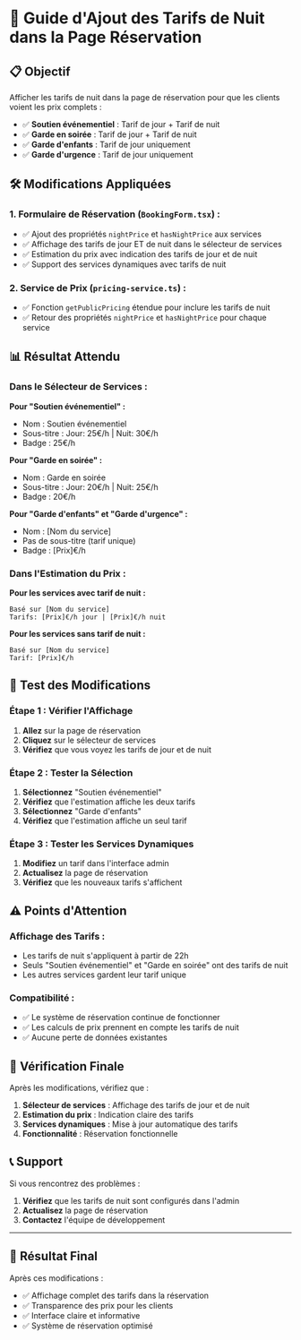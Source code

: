 # 🌙 Guide d'Ajout des Tarifs de Nuit dans la Page Réservation

## 📋 **Objectif**

Afficher les tarifs de nuit dans la page de réservation pour que les clients voient les prix complets :
- ✅ **Soutien événementiel** : Tarif de jour + Tarif de nuit
- ✅ **Garde en soirée** : Tarif de jour + Tarif de nuit
- ✅ **Garde d'enfants** : Tarif de jour uniquement
- ✅ **Garde d'urgence** : Tarif de jour uniquement

## 🛠️ **Modifications Appliquées**

### **1. Formulaire de Réservation (`BookingForm.tsx`) :**
- ✅ Ajout des propriétés `nightPrice` et `hasNightPrice` aux services
- ✅ Affichage des tarifs de jour ET de nuit dans le sélecteur de services
- ✅ Estimation du prix avec indication des tarifs de jour et de nuit
- ✅ Support des services dynamiques avec tarifs de nuit

### **2. Service de Prix (`pricing-service.ts`) :**
- ✅ Fonction `getPublicPricing` étendue pour inclure les tarifs de nuit
- ✅ Retour des propriétés `nightPrice` et `hasNightPrice` pour chaque service

## 📊 **Résultat Attendu**

### **Dans le Sélecteur de Services :**
**Pour "Soutien événementiel" :**
- Nom : Soutien événementiel
- Sous-titre : Jour: 25€/h | Nuit: 30€/h
- Badge : 25€/h

**Pour "Garde en soirée" :**
- Nom : Garde en soirée
- Sous-titre : Jour: 20€/h | Nuit: 25€/h
- Badge : 20€/h

**Pour "Garde d'enfants" et "Garde d'urgence" :**
- Nom : [Nom du service]
- Pas de sous-titre (tarif unique)
- Badge : [Prix]€/h

### **Dans l'Estimation du Prix :**
**Pour les services avec tarif de nuit :**
```
Basé sur [Nom du service]
Tarifs: [Prix]€/h jour | [Prix]€/h nuit
```

**Pour les services sans tarif de nuit :**
```
Basé sur [Nom du service]
Tarif: [Prix]€/h
```

## 🚀 **Test des Modifications**

### **Étape 1 : Vérifier l'Affichage**
1. **Allez** sur la page de réservation
2. **Cliquez** sur le sélecteur de services
3. **Vérifiez** que vous voyez les tarifs de jour et de nuit

### **Étape 2 : Tester la Sélection**
1. **Sélectionnez** "Soutien événementiel"
2. **Vérifiez** que l'estimation affiche les deux tarifs
3. **Sélectionnez** "Garde d'enfants"
4. **Vérifiez** que l'estimation affiche un seul tarif

### **Étape 3 : Tester les Services Dynamiques**
1. **Modifiez** un tarif dans l'interface admin
2. **Actualisez** la page de réservation
3. **Vérifiez** que les nouveaux tarifs s'affichent

## ⚠️ **Points d'Attention**

### **Affichage des Tarifs :**
- Les tarifs de nuit s'appliquent à partir de 22h
- Seuls "Soutien événementiel" et "Garde en soirée" ont des tarifs de nuit
- Les autres services gardent leur tarif unique

### **Compatibilité :**
- ✅ Le système de réservation continue de fonctionner
- ✅ Les calculs de prix prennent en compte les tarifs de nuit
- ✅ Aucune perte de données existantes

## 🎯 **Vérification Finale**

Après les modifications, vérifiez que :

1. **Sélecteur de services** : Affichage des tarifs de jour et de nuit
2. **Estimation du prix** : Indication claire des tarifs
3. **Services dynamiques** : Mise à jour automatique des tarifs
4. **Fonctionnalité** : Réservation fonctionnelle

## 📞 **Support**

Si vous rencontrez des problèmes :
1. **Vérifiez** que les tarifs de nuit sont configurés dans l'admin
2. **Actualisez** la page de réservation
3. **Contactez** l'équipe de développement

---

## 🎉 **Résultat Final**

Après ces modifications :
- ✅ Affichage complet des tarifs dans la réservation
- ✅ Transparence des prix pour les clients
- ✅ Interface claire et informative
- ✅ Système de réservation optimisé
